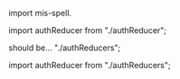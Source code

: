 import mis-spell. 

import authReducer from "./authReducer";

should be... "./authReducers";

import authReducer from "./authReducers";
